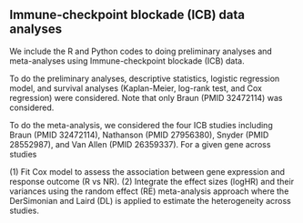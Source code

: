 ## Immune-checkpoint blockade (ICB) data analyses

We include the R and Python codes to doing preliminary analyses and meta-analyses using Immune-checkpoint blockade (ICB) data. 

To do the preliminary analyses, descriptive statistics, logistic regression model, and survival analyses (Kaplan-Meier, log-rank test, and Cox regression) were considered. Note that only Braun (PMID 32472114) was considered. 

To do the meta-analysis, we considered the four ICB studies including Braun (PMID 32472114), Nathanson (PMID 27956380), Snyder (PMID 28552987), and Van Allen (PMID 26359337). For a given gene across studies 

(1) Fit Cox model to assess the association between gene expression and response outcome (R vs NR).
(2) Integrate the effect sizes (logHR) and their variances using the random effect (RE) meta-analysis approach where the DerSimonian and Laird (DL) is applied to estimate the heterogeneity across studies. 
